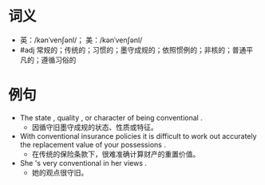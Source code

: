 # 词义
- 英：/kənˈvenʃənl/； 美：/kənˈvenʃənl/
- #adj 常规的；传统的；习惯的；墨守成规的；依照惯例的；非核的；普通平凡的；遵循习俗的
# 例句
- The state , quality , or character of being conventional .
	- 因循守旧墨守成规的状态、性质或特征。
- With conventional insurance policies it is difficult to work out accurately the replacement value of your possessions .
	- 在传统的保险条款下，很难准确计算财产的重置价值。
- She 's very conventional in her views .
	- 她的观点很守旧。

